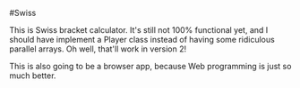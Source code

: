 #Swiss

This is Swiss bracket calculator. It's still not 100% functional yet, and I should have implement a Player class instead of having some ridiculous parallel arrays.
Oh well, that'll work in version 2!

This is also going to be a browser app, because Web programming is just so much better.